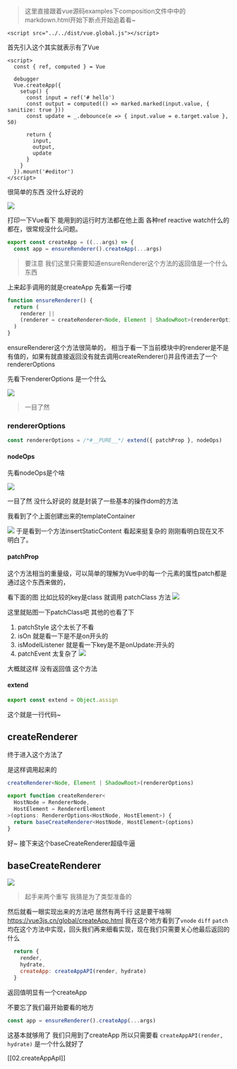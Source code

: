 > 这里直接跟着vue源码examples下composition文件中中的markdown.html开始下断点开始追着看~

```
<script src="../../dist/vue.global.js"></script>
```
首先引入这个其实就表示有了Vue
```vue
<script>
  const { ref, computed } = Vue

  debugger
  Vue.createApp({
    setup() {
      const input = ref('# hello')
      const output = computed(() => marked.marked(input.value, { sanitize: true }))
      const update = _.debounce(e => { input.value = e.target.value }, 50)

      return {
        input,
        output,
        update
      }
    }
  }).mount('#editor')
</script>
```
很简单的东西 没什么好说的


![](02.%E5%89%8D%E7%AB%AF/01.Vue/assets/e94cbe1efe431a91b359d89470613e10_MD5.png)


打印一下Vue看下 能用到的运行时方法都在他上面 各种ref reactive watch什么的都在，很常规没什么问题。

```js
export const createApp = ((...args) => {
  const app = ensureRenderer().createApp(...args)
```

> 要注意 我们这里只需要知道ensureRenderer这个方法的返回值是一个什么东西

上来起手调用的就是createApp 先看第一行喽

```js
function ensureRenderer() {
  return (
    renderer ||
    (renderer = createRenderer<Node, Element | ShadowRoot>(rendererOptions))
  )
}
```

ensureRenderer这个方法很简单的， 相当于看一下当前模块中的renderer是不是有值的，如果有就直接返回没有就去调用createRenderer()并且传进去了一个rendererOptions

先看下rendererOptions 是一个什么

![](02.%E5%89%8D%E7%AB%AF/01.Vue/assets/4c493041183351715e95feb1b1fb6c0b_MD5.png)

> 一目了然

### rendererOptions
```javascript
const rendererOptions = /*#__PURE__*/ extend({ patchProp }, nodeOps)
```

#### nodeOps
先看nodeOps是个啥

![](02.%E5%89%8D%E7%AB%AF/01.Vue/assets/ba0203a49df80f0ced2b51d7710600eb_MD5.png)

一目了然 没什么好说的 就是封装了一些基本的操作dom的方法

我看到了个上面创建出来的templateContainer 

![](02.%E5%89%8D%E7%AB%AF/01.Vue/assets/2470866e7581ea3bbe8101b6d9092645_MD5.png)
于是看到一个方法insertStaticContent 看起来挺复杂的 刚刚看明白现在又不明白了。



#### patchProp
这个方法相当的重量级，可以简单的理解为Vue中的每一个元素的属性patch都是通过这个东西来做的，

看下面的图 比如比较的key是class 就调用 patchClass 方法
![](02.%E5%89%8D%E7%AB%AF/01.Vue/assets/338c6525094777d082e90a6be0c1bbb8_MD5.png)

这里就贴图一下patchClass吧 其他的也看了下 
1. patchStyle 这个太长了不看
2. isOn 就是看一下是不是on开头的
3. isModelListener 就是看一下key是不是onUpdate:开头的
4. patchEvent 太复杂了
![](02.%E5%89%8D%E7%AB%AF/01.Vue/assets/5f318c9ab435de0c61106abbb5ba0c4e_MD5.png)

大概就这样 没有返回值 这个方法
#### extend
```js
export const extend = Object.assign
```
这个就是一行代码~


## createRenderer
终于进入这个方法了

是这样调用起来的
```ts
createRenderer<Node, Element | ShadowRoot>(rendererOptions)
```

```ts
export function createRenderer<
  HostNode = RendererNode,
  HostElement = RendererElement
>(options: RendererOptions<HostNode, HostElement>) {
  return baseCreateRenderer<HostNode, HostElement>(options)
}
```

好~ 接下来这个baseCreateRenderer超级牛逼

## baseCreateRenderer
![](06.%E6%B1%87%E7%BC%96/assets/0a97f60d6a8591f2c5904f05e523387c_MD5.png)
> 起手来两个重写
> 我猜是为了类型准备的

然后就看一眼实现出来的方法吧 居然有两千行 这是要干啥啊
https://vue3js.cn/global/createApp.html
我在这个地方看到了`vnode` `diff` `patch`均在这个方法中实现，回头我们再来细看实现，现在我们只需要关心他最后返回的什么
```js
  return {
    render,
    hydrate,
    createApp: createAppAPI(render, hydrate)
  }
```
返回值明显有一个createApp

不要忘了我们最开始要看的地方
```js
const app = ensureRenderer().createApp(...args)
```
这基本就够用了 我们只用到了createApp
所以只需要看 `createAppAPI(render, hydrate)` 是一个什么就好了

[[02.createAppApI]]

